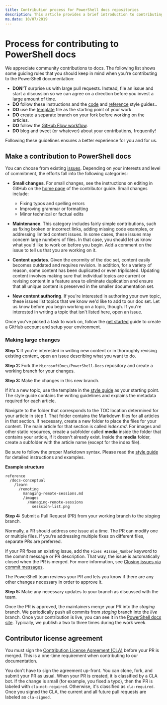 ```yaml
---
title: Contribution process for PowerShell docs repositories
description: This article provides a brief introduction to contributing to the PowerShell docs repositories. You'll learn the repositories used, the process for organizing content, and the policies for managing code samples and other assets.
ms.date: 10/07/2019
---
```

# Process for contributing to PowerShell docs

We appreciate community contributions to docs. The following list shows some guiding rules that you
should keep in mind when you're contributing to the PowerShell documentation:

- **DON'T** surprise us with large pull requests. Instead, file an issue and start a discussion so
  we can agree on a direction before you invest a large amount of time.
- **DO** follow these instructions and the [code](powershell-style-code.md) and
  [reference](powershell-style-reference.md) style guides..
- **DO** use the [template](powershell-style-basic-markdown.md) file as the starting point of your
  work.
- **DO** create a separate branch on your fork before working on the articles.
- **DO** follow the [GitHub Flow workflow](../how-to-write-workflows-major.md).
- **DO** blog and tweet (or whatever) about your contributions, frequently!

Following these guidelines ensures a better experience for you and for us.

## Make a contribution to PowerShell docs

You can choose from existing [issues](https://github.com/MicrosoftDocs/PowerShell-Docs/issues/new/choose).
Depending on your interests and level of commitment, the efforts fall into the following categories:

- **Small changes**. For small changes, see the instructions on editing in GitHub on the
  [home page](../index.md#quick-edits-to-existing-documents) of the contributor guide. Small changes
  include:

  - Fixing typos and spelling errors
  - Improving grammar or formatting
  - Minor technical or factual edits

- **Maintenance**. This category includes fairly simple contributions, such as fixing broken or
  incorrect links, adding missing code examples, or addressing limited content issues. In some
  cases, these issues may concern large numbers of files. In that case, you should let us know what
  you'd like to work on before you begin. Add a comment on the issue to tell us that you are working
  on it.

- **Content updates**. Given the enormity of the doc set, content easily becomes outdated and
  requires revision. In addition, for a variety of reason, some content has been duplicated or even
  triplicated. Updating content involves making sure that individual topics are current or revising
  content in a feature area to eliminate duplication and ensure that all unique content is preserved
  in the smaller documentation set.

- **New content authoring**. If you're interested in authoring your own topic, these issues list
  topics that we know we'd like to add to our doc set. Let us know before you begin working on a
  topic, though. If you're interested in writing a topic that isn't listed here, open an issue.

Once you've picked a task to work on, follow the [get started](../get-started-setup-github.md) guide
to create a GitHub account and setup your environment.

### Making large changes

**Step 1:** If you're interested in writing new content or in thoroughly revising existing content,
open an issue describing what you want to do.

**Step 2:** Fork the `MicrosoftDocs/PowerShell-Docs` repository and create a working branch for your
changes.

**Step 3:** Make the changes in this new branch.

If it's a new topic, use the template in the [style guide](powershell-style-basic-markdown.md) as
your starting point. The style guide contains the writing guidelines and explains the metadata
required for each article.

Navigate to the folder that corresponds to the TOC location determined for your article in step 1.
That folder contains the Markdown files for all articles in that section. If necessary, create a new
folder to place the files for your content. The main article for that section is called *index.md*.
For images and other static resources, create a subfolder called **media** inside the folder that
contains your article, if it doesn't already exist. Inside the **media** folder, create a subfolder
with the article name (except for the index file).

Be sure to follow the proper Markdown syntax. Please read the
[style guide](powershell-style-basic-markdown.md) for detailed instructions and examples.

**Example structure**

```
reference
  /docs-conceptual
    /learn
      /remoting
        managing-remote-sessions.md
        /images
          /managing-remote-sessions
            sesssion-list.png
```

**Step 4:** Submit a Pull Request (PR) from your working branch to the *staging* branch.

Normally, a PR should address one issue at a time. The PR can modify one or multiple files. If
you're addressing multiple fixes on different files, separate PRs are preferred.

If your PR fixes an existing issue, add the `Fixes #Issue_Number` keyword to the commit message or
PR description. That way, the issue is automatically closed when the PR is merged. For more
information, see
[Closing issues via commit messages](https://help.github.com/articles/closing-issues-via-commit-messages/).

The PowerShell team reviews your PR and lets you know if there are any other changes necessary in
order to approve it.

**Step 5:** Make any necessary updates to your branch as discussed with the team.

Once the PR is approved, the maintainers merge your PR into the *staging* branch. We periodically
push all commits from *staging* branch into the *live* branch. Once your contribution is live, you
can see it in the [PowerShell docs site](https://docs.microsoft.com/PowerShell/). Typically, we
publish a two to three times during the work week.

## Contributor license agreement

You must sign the [Contribution License Agreement (CLA)](https://cla.opensource.microsoft.com/MicrosoftDocs/PowerShell-Docs)
before your PR is merged. This is a one-time requirement when contributing to our documentation.

You don't have to sign the agreement up-front. You can clone, fork, and submit your PR as usual.
When your PR is created, it is classified by a CLA bot. If the change is small (for example, you
fixed a typo), then the PR is labeled with `cla-not-required`. Otherwise, it's classified as
`cla-required`. Once you signed the CLA, the current and all future pull requests are labeled as
`cla-signed`.
